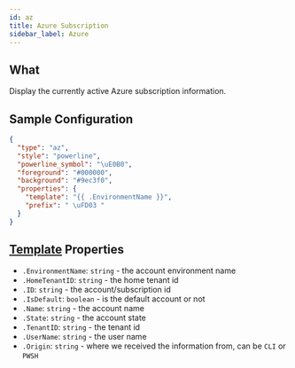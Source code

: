 ```yaml
---
id: az
title: Azure Subscription
sidebar_label: Azure
---
```


## What

Display the currently active Azure subscription information.

## Sample Configuration

```json
{
  "type": "az",
  "style": "powerline",
  "powerline_symbol": "\uE0B0",
  "foreground": "#000000",
  "background": "#9ec3f0",
  "properties": {
    "template": "{{ .EnvironmentName }}",
    "prefix": " \uFD03 "
  }
}
```

## [Template][templates] Properties

- `.EnvironmentName`: `string` - the account environment name
- `.HomeTenantID`: `string` - the home tenant id
- `.ID`: `string` - the account/subscription id
- `.IsDefault`: `boolean` - is the default account or not
- `.Name`: `string` - the account name
- `.State`: `string` - the account state
- `.TenantID`: `string` - the tenant id
- `.UserName`: `string` - the user name
- `.Origin`: `string` - where we received the information from, can be `CLI` or `PWSH`

[templates]: /docs/config-text#templates
